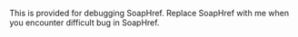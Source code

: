 This is provided for debugging SoapHref. Replace SoapHref with me when you encounter difficult bug in SoapHref.
